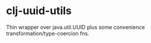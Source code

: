 clj-uuid-utils
==============

Thin wrapper over java.util.UUID plus some convenience transformation/type-coercion fns.
